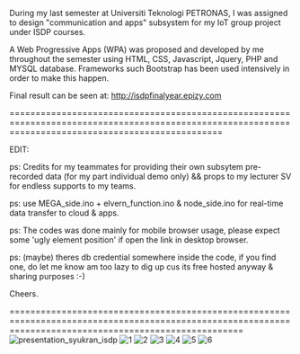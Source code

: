 During my last semester at Universiti Teknologi PETRONAS, I was assigned to design "communication and apps" subsystem for my IoT group project under ISDP courses.

A Web Progressive Apps (WPA) was proposed and developed by me throughout the semester using HTML, CSS, Javascript, Jquery, PHP and MYSQL database. Frameworks such Bootstrap has been used intensively in order to make this happen.

Final result can be seen at: http://isdpfinalyear.epizy.com

=====================================================================================================================================================

EDIT:

ps: Credits for my teammates for providing their own subsytem pre-recorded data (for my part individual demo only) 
    && props to my lecturer SV for endless supports to my teams.

ps: use MEGA_side.ino + elvern_function.ino & node_side.ino for real-time data transfer to cloud & apps.

ps: The codes was done mainly for mobile browser usage, please expect some 'ugly element position' if open the link in desktop browser.  

ps: (maybe) theres db credential somewhere inside the code, if you find one, do let me know am too lazy to dig up cus its free hosted anyway & sharing purposes :-)

Cheers.  

=========================================================================================================================================================
![presentation_syukran_isdp](https://user-images.githubusercontent.com/51852197/88819004-fcfd3e80-d1f1-11ea-9a87-2834d003fa72.jpg)
![1](https://user-images.githubusercontent.com/51852197/88816718-44360000-d1ef-11ea-933d-1b5e2ba762ae.PNG)
![2](https://user-images.githubusercontent.com/51852197/88816707-41d3a600-d1ef-11ea-8d12-08e5437e06cd.PNG)
![3](https://user-images.githubusercontent.com/51852197/88816704-40a27900-d1ef-11ea-83fb-7c269c94a28c.PNG)
![4](https://user-images.githubusercontent.com/51852197/88816699-3ed8b580-d1ef-11ea-8ad0-319f23233c42.PNG)
![5](https://user-images.githubusercontent.com/51852197/88816692-3da78880-d1ef-11ea-9d07-2dc6bf88d002.PNG)
![6](https://user-images.githubusercontent.com/51852197/88816666-38e2d480-d1ef-11ea-9d30-44080b979155.PNG)

